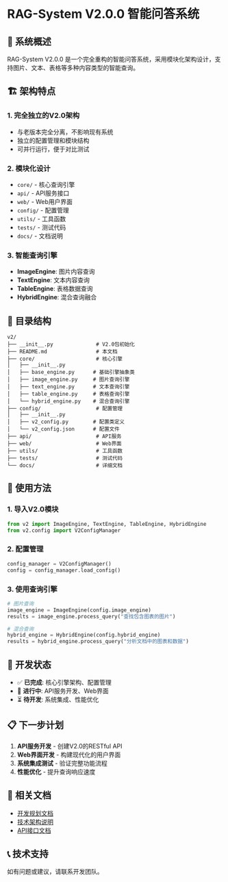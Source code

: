# RAG-System V2.0.0 智能问答系统

## 🚀 系统概述

RAG-System V2.0.0 是一个完全重构的智能问答系统，采用模块化架构设计，支持图片、文本、表格等多种内容类型的智能查询。

## 🏗️ 架构特点

### 1. **完全独立的V2.0架构**
- 与老版本完全分离，不影响现有系统
- 独立的配置管理和模块结构
- 可并行运行，便于对比测试

### 2. **模块化设计**
- `core/` - 核心查询引擎
- `api/` - API服务接口
- `web/` - Web用户界面
- `config/` - 配置管理
- `utils/` - 工具函数
- `tests/` - 测试代码
- `docs/` - 文档说明

### 3. **智能查询引擎**
- **ImageEngine**: 图片内容查询
- **TextEngine**: 文本内容查询  
- **TableEngine**: 表格数据查询
- **HybridEngine**: 混合查询融合

## 📁 目录结构

```
v2/
├── __init__.py              # V2.0包初始化
├── README.md                # 本文档
├── core/                    # 核心引擎
│   ├── __init__.py
│   ├── base_engine.py      # 基础引擎抽象类
│   ├── image_engine.py     # 图片查询引擎
│   ├── text_engine.py      # 文本查询引擎
│   ├── table_engine.py     # 表格查询引擎
│   └── hybrid_engine.py    # 混合查询引擎
├── config/                  # 配置管理
│   ├── __init__.py
│   ├── v2_config.py        # 配置类定义
│   └── v2_config.json      # 配置文件
├── api/                     # API服务
├── web/                     # Web界面
├── utils/                   # 工具函数
├── tests/                   # 测试代码
└── docs/                    # 详细文档
```

## 🔧 使用方法

### 1. **导入V2.0模块**
```python
from v2 import ImageEngine, TextEngine, TableEngine, HybridEngine
from v2.config import V2ConfigManager
```

### 2. **配置管理**
```python
config_manager = V2ConfigManager()
config = config_manager.load_config()
```

### 3. **使用查询引擎**
```python
# 图片查询
image_engine = ImageEngine(config.image_engine)
results = image_engine.process_query("查找包含图表的图片")

# 混合查询
hybrid_engine = HybridEngine(config.hybrid_engine)
results = hybrid_engine.process_query("分析文档中的图表和数据")
```

## 🚦 开发状态

- ✅ **已完成**: 核心引擎架构、配置管理
- 🔄 **进行中**: API服务开发、Web界面
- ⏳ **待开发**: 系统集成、性能优化

## 📋 下一步计划

1. **API服务开发** - 创建V2.0的RESTful API
2. **Web界面开发** - 构建现代化的用户界面
3. **系统集成测试** - 验证完整功能流程
4. **性能优化** - 提升查询响应速度

## 🔗 相关文档

- [开发规划文档](../prjdoc/V701_V200_QA系统开发详细规划.md)
- [技术架构说明](../prjdoc/V501_0_项目架构总览.md)
- [API接口文档](./docs/api.md)

## 📞 技术支持

如有问题或建议，请联系开发团队。
